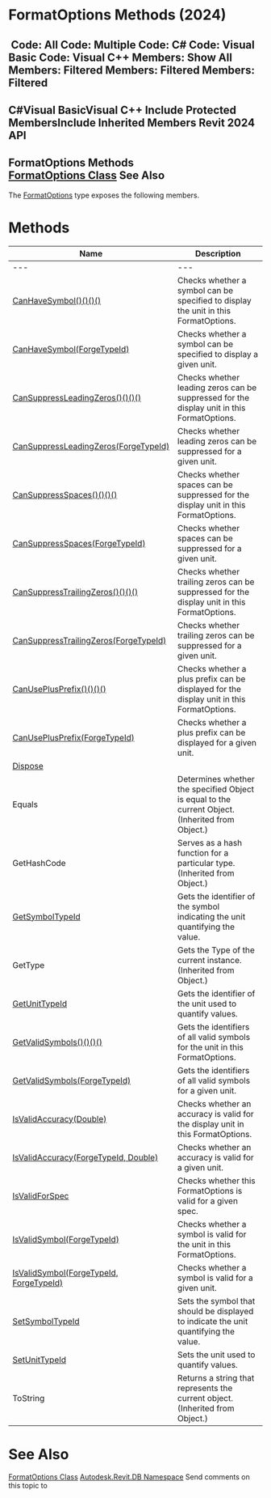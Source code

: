 # FormatOptions Methods (2024)

﻿
 Code: All Code: Multiple Code: C# Code: Visual Basic Code: Visual C++  Members: Show All Members: Filtered Members: Filtered Members: Filtered   
---  
C#Visual BasicVisual C++
Include Protected MembersInclude Inherited Members
Revit 2024 API  
---  
FormatOptions Methods  
[FormatOptions Class](70f78207-1109-3906-8e67-cd27df1f0ae8.md "FormatOptions Class") See Also  
---  
The [FormatOptions](70f78207-1109-3906-8e67-cd27df1f0ae8.md "FormatOptions Class") type exposes the following members.
# Methods
| Name | Description |
| --- | --- |
| --- | --- | --- |
| [CanHaveSymbol()()()()](4b7b3e24-5c17-78ab-9215-6a4c0b361c93.md "CanHaveSymbol Method") | Checks whether a symbol can be specified to display the unit in this FormatOptions. |
| [CanHaveSymbol(ForgeTypeId)](6873325b-ab17-ab22-8c74-138582383ac7.md "CanHaveSymbol Method \(ForgeTypeId\)") | Checks whether a symbol can be specified to display a given unit. |
| [CanSuppressLeadingZeros()()()()](60307349-326c-bfc6-3126-f1a5cdd0cb22.md "CanSuppressLeadingZeros Method") | Checks whether leading zeros can be suppressed for the display unit in this FormatOptions. |
| [CanSuppressLeadingZeros(ForgeTypeId)](d1facba7-279c-7dde-4ceb-55f2e596737b.md "CanSuppressLeadingZeros Method \(ForgeTypeId\)") | Checks whether leading zeros can be suppressed for a given unit. |
| [CanSuppressSpaces()()()()](23417a33-48fe-80fc-9336-08396dc64b90.md "CanSuppressSpaces Method") | Checks whether spaces can be suppressed for the display unit in this FormatOptions. |
| [CanSuppressSpaces(ForgeTypeId)](b5634679-ed3f-0fd0-333e-968ec8469a59.md "CanSuppressSpaces Method \(ForgeTypeId\)") | Checks whether spaces can be suppressed for a given unit. |
| [CanSuppressTrailingZeros()()()()](f8cbf191-8a6a-ab05-e1d9-95ef31373a07.md "CanSuppressTrailingZeros Method") | Checks whether trailing zeros can be suppressed for the display unit in this FormatOptions. |
| [CanSuppressTrailingZeros(ForgeTypeId)](67f79d01-2e87-3b9c-b7a9-5269673587e3.md "CanSuppressTrailingZeros Method \(ForgeTypeId\)") | Checks whether trailing zeros can be suppressed for a given unit. |
| [CanUsePlusPrefix()()()()](9f246c17-07f2-30bc-a9c0-33ad7b980662.md "CanUsePlusPrefix Method") | Checks whether a plus prefix can be displayed for the display unit in this FormatOptions. |
| [CanUsePlusPrefix(ForgeTypeId)](30600192-d978-dc19-ef6b-a47aeeb097a8.md "CanUsePlusPrefix Method \(ForgeTypeId\)") | Checks whether a plus prefix can be displayed for a given unit. |
| [Dispose](b0c1eeab-c4ed-cdc3-9d21-a37376cd58b8.md "Dispose Method") |
| Equals | Determines whether the specified Object is equal to the current Object. (Inherited from Object.) |
| GetHashCode | Serves as a hash function for a particular type.  (Inherited from Object.) |
| [GetSymbolTypeId](f02c0f51-3519-e04e-ef5a-25ae11e0acc1.md "GetSymbolTypeId Method") | Gets the identifier of the symbol indicating the unit quantifying the value. |
| GetType | Gets the Type of the current instance. (Inherited from Object.) |
| [GetUnitTypeId](32e858f2-d143-fe2c-76a5-38485382fb95.md "GetUnitTypeId Method") | Gets the identifier of the unit used to quantify values. |
| [GetValidSymbols()()()()](21207530-9582-98bf-83b1-4757db96a34f.md "GetValidSymbols Method") | Gets the identifiers of all valid symbols for the unit in this FormatOptions. |
| [GetValidSymbols(ForgeTypeId)](cfd145b8-4f10-9e89-8115-3ae21f1a8203.md "GetValidSymbols Method \(ForgeTypeId\)") | Gets the identifiers of all valid symbols for a given unit. |
| [IsValidAccuracy(Double)](64a12011-e340-8516-2007-9c6dfc35f86e.md "IsValidAccuracy Method \(Double\)") | Checks whether an accuracy is valid for the display unit in this FormatOptions. |
| [IsValidAccuracy(ForgeTypeId, Double)](50a5534d-a99f-cdfa-0259-431c0fcc7cc3.md "IsValidAccuracy Method \(ForgeTypeId, Double\)") | Checks whether an accuracy is valid for a given unit. |
| [IsValidForSpec](299216ba-fd6d-4e23-e1e9-3d34298ed63a.md "IsValidForSpec Method") | Checks whether this FormatOptions is valid for a given spec. |
| [IsValidSymbol(ForgeTypeId)](76dcb7fb-0b2a-2dcf-2df5-d8c0ac4643f2.md "IsValidSymbol Method \(ForgeTypeId\)") | Checks whether a symbol is valid for the unit in this FormatOptions. |
| [IsValidSymbol(ForgeTypeId, ForgeTypeId)](60d2e9b7-9f58-cab2-9a26-3ba2d57d1fd9.md "IsValidSymbol Method \(ForgeTypeId, ForgeTypeId\)") | Checks whether a symbol is valid for a given unit. |
| [SetSymbolTypeId](d0d5b77a-3fdd-b6cc-9d3a-9fc82a76d71f.md "SetSymbolTypeId Method") | Sets the symbol that should be displayed to indicate the unit quantifying the value. |
| [SetUnitTypeId](756cf4e7-b124-2703-3335-35f376f2c676.md "SetUnitTypeId Method") | Sets the unit used to quantify values. |
| ToString | Returns a string that represents the current object. (Inherited from Object.) |

# See Also
[FormatOptions Class](70f78207-1109-3906-8e67-cd27df1f0ae8.md "FormatOptions Class")
[Autodesk.Revit.DB Namespace](87546ba7-461b-c646-cbb1-2cb8f5bff8b2.md "Autodesk.Revit.DB Namespace")
Send comments on this topic to 